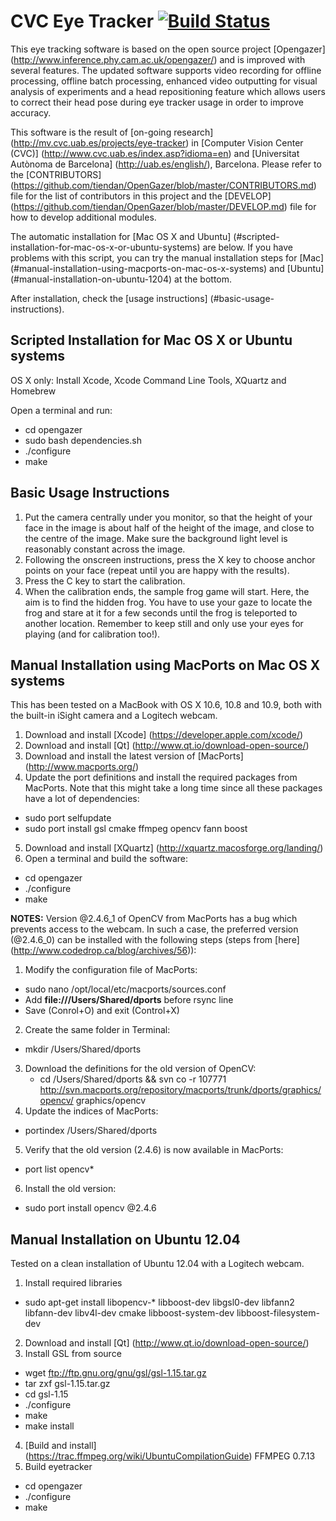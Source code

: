 CVC Eye Tracker [![Build Status](https://travis-ci.org/tiendan/OpenGazer.svg?branch=master)](https://travis-ci.org/tiendan/OpenGazer)
===========================
This eye tracking software is based on the open source project [Opengazer] (http://www.inference.phy.cam.ac.uk/opengazer/)
and is improved with several features. The updated software supports video recording
for offline processing, offline batch processing, enhanced video outputting for visual
analysis of experiments and a head repositioning feature which allows users to correct
their head pose during eye tracker usage in order to improve accuracy.

This software is the result of [on-going research] (http://mv.cvc.uab.es/projects/eye-tracker) in [Computer Vision Center (CVC)] (http://www.cvc.uab.es/index.asp?idioma=en) and 
[Universitat Autònoma de Barcelona] (http://uab.es/english/), Barcelona. Please refer to the [CONTRIBUTORS] (https://github.com/tiendan/OpenGazer/blob/master/CONTRIBUTORS.md) file for the list of contributors in this project and the [DEVELOP] (https://github.com/tiendan/OpenGazer/blob/master/DEVELOP.md) file for how to develop additional modules.

The automatic installation for [Mac OS X and Ubuntu] (#scripted-installation-for-mac-os-x-or-ubuntu-systems) are below. If you have problems with this script, you can try the manual installation steps for [Mac] (#manual-installation-using-macports-on-mac-os-x-systems) and [Ubuntu] (#manual-installation-on-ubuntu-1204) at the bottom.

After installation, check the [usage instructions] (#basic-usage-instructions).

Scripted Installation for Mac OS X or Ubuntu systems
-----

OS X only: Install Xcode, Xcode Command Line Tools, XQuartz and Homebrew

Open a terminal and run:
  - cd opengazer
  - sudo bash dependencies.sh
  - ./configure
  - make

Basic Usage Instructions
------------
1. Put the camera centrally under you monitor, so that the height of your face in the image is about half of the height of the image, and close to the centre of the image.  Make sure the background light level is reasonably constant across the image.
2. Following the onscreen instructions, press the X key to choose anchor points on your face (repeat until you are happy with the results).
3. Press the C key to start the calibration.
4. When the calibration ends, the sample frog game will start. Here, the aim is to find the hidden frog. You have to use your gaze to locate the frog and stare at it for a few seconds until the frog is teleported to another location. Remember to keep still and only use your eyes for playing (and for calibration too!).


Manual Installation using MacPorts on Mac OS X systems
-----------------------------------------------
This has been tested on a MacBook with OS X 10.6, 10.8 and 10.9, both with the built-in 
iSight camera and a Logitech webcam.

1. Download and install [Xcode] (https://developer.apple.com/xcode/)
2. Download and install [Qt] (http://www.qt.io/download-open-source/)
3. Download and install the latest version of [MacPorts] (http://www.macports.org/)
4. Update the port definitions and install the required packages from MacPorts. Note that this
might take a long time since all these packages have a lot of dependencies:
  - sudo port selfupdate
  - sudo port install gsl cmake ffmpeg opencv fann boost
5. Download and install [XQuartz] (http://xquartz.macosforge.org/landing/)
6. Open a terminal and build the software:
  - cd opengazer
  - ./configure
  - make

**NOTES:** Version @2.4.6_1 of OpenCV from MacPorts has a bug which prevents access to the webcam. In such a
case, the preferred version (@2.4.6_0) can be installed with the following steps (steps from [here] (http://www.codedrop.ca/blog/archives/56)):

1. Modify the configuration file of MacPorts:
  - sudo nano /opt/local/etc/macports/sources.conf
  - Add **file:///Users/Shared/dports** before rsync line
  - Save (Conrol+O) and exit (Control+X)
2. Create the same folder in Terminal:
  - mkdir /Users/Shared/dports
3. Download the definitions for the old version of OpenCV:
   - cd /Users/Shared/dports && svn co -r 107771 http://svn.macports.org/repository/macports/trunk/dports/graphics/opencv/ graphics/opencv
4. Update the indices of MacPorts:
  - portindex /Users/Shared/dports
5. Verify that the old version (2.4.6) is now available in MacPorts:
  - port list opencv*
6. Install the old version:
  - sudo port install opencv @2.4.6

Manual Installation on Ubuntu 12.04
-------------------------------
Tested on a clean installation of Ubuntu 12.04 with a Logitech webcam.

1. Install required libraries
  - sudo apt-get install libopencv-* libboost-dev libgsl0-dev libfann2 libfann-dev libv4l-dev cmake libboost-system-dev libboost-filesystem-dev
2. Download and install [Qt] (http://www.qt.io/download-open-source/)
3. Install GSL from source
  - wget ftp://ftp.gnu.org/gnu/gsl/gsl-1.15.tar.gz
  - tar zxf gsl-1.15.tar.gz
  - cd gsl-1.15
  - ./configure
  - make
  - make install
4. [Build and install] (https://trac.ffmpeg.org/wiki/UbuntuCompilationGuide) FFMPEG 0.7.13
5. Build eyetracker
  - cd opengazer
  - ./configure
  - make